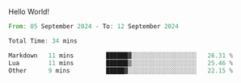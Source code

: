 Hello World!

<!--START_SECTION:waka-->

```rust
From: 05 September 2024 - To: 12 September 2024

Total Time: 34 mins

Markdown   11 mins         ██████▓░░░░░░░░░░░░░░░░░░   26.31 %
Lua        11 mins         ██████▒░░░░░░░░░░░░░░░░░░   25.46 %
Other      9 mins          █████▓░░░░░░░░░░░░░░░░░░░   22.15 %
```

<!--END_SECTION:waka-->
